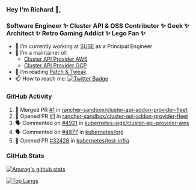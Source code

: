 ### Hey I'm Richard 👋, 

<h3 align="left">Software Engineer ✨ Cluster API & OSS Contributor ✨ Geek ✨ Architect ✨ Retro Gaming Addict ✨ Lego Fan ✨</h3>

- 🔭 I’m currently working at [SUSE](https://www.suse.com/) as a Principal Engineer
- 👯 I’m a maintainer of:
  -  [Cluster API Provider AWS](https://github.com/kubernetes-sigs/cluster-api-provider-aws)
  -  [Cluster API Provider GCP](https://github.com/kubernetes-sigs/cluster-api-provider-gcp)
- 💬 I'm reading [Patch & Tweak](https://bjooks.com/products/patch-tweak-exploring-modular-synthesis)
- 📫 How to reach me: [![Twitter Badge](https://img.shields.io/badge/-@fruit_case-00acee?style=flat&logo=Twitter&logoColor=white)](https://twitter.com/intent/follow?screen_name=fruit_case "Follow on Twitter")

### GitHub Activity 

<!--START_SECTION:activity-->
1. 🎉 Merged PR [#1](https://github.com/rancher-sandbox/cluster-api-addon-provider-fleet/pull/1) in [rancher-sandbox/cluster-api-addon-provider-fleet](https://github.com/rancher-sandbox/cluster-api-addon-provider-fleet)
2. 💪 Opened PR [#1](https://github.com/rancher-sandbox/cluster-api-addon-provider-fleet/pull/1) in [rancher-sandbox/cluster-api-addon-provider-fleet](https://github.com/rancher-sandbox/cluster-api-addon-provider-fleet)
3. 🗣 Commented on [#4921](https://github.com/kubernetes-sigs/cluster-api-provider-aws/pull/4921#issuecomment-2049801355) in [kubernetes-sigs/cluster-api-provider-aws](https://github.com/kubernetes-sigs/cluster-api-provider-aws)
4. 🗣 Commented on [#4877](https://github.com/kubernetes/org/issues/4877#issuecomment-2049736036) in [kubernetes/org](https://github.com/kubernetes/org)
5. 💪 Opened PR [#32428](https://github.com/kubernetes/test-infra/pull/32428) in [kubernetes/test-infra](https://github.com/kubernetes/test-infra)
<!--END_SECTION:activity-->

### GitHub Stats

[![Anurag's github stats](https://github-readme-stats.vercel.app/api?username=richardcase&count_private=true&show_icons=true)](https://github.com/anuraghazra/github-readme-stats)

[![Top Langs](https://github-readme-stats.vercel.app/api/top-langs/?username=richardcase&hide=html&layout=compact)](https://github.com/anuraghazra/github-readme-stats)
